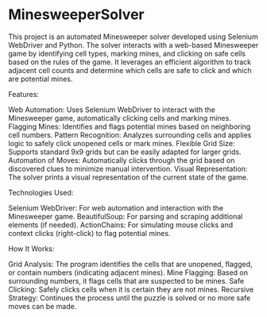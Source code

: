 # MinesweeperSolver

This project is an automated Minesweeper solver developed using Selenium WebDriver and Python. The solver interacts with a web-based Minesweeper game by identifying cell types, marking mines, and clicking on safe cells based on the rules of the game. It leverages an efficient algorithm to track adjacent cell counts and determine which cells are safe to click and which are potential mines.

Features:

Web Automation: Uses Selenium WebDriver to interact with the Minesweeper game, automatically clicking cells and marking mines.
Flagging Mines: Identifies and flags potential mines based on neighboring cell numbers.
Pattern Recognition: Analyzes surrounding cells and applies logic to safely click unopened cells or mark mines.
Flexible Grid Size: Supports standard 9x9 grids but can be easily adapted for larger grids.
Automation of Moves: Automatically clicks through the grid based on discovered clues to minimize manual intervention.
Visual Representation: The solver prints a visual representation of the current state of the game.

Technologies Used:

Selenium WebDriver: For web automation and interaction with the Minesweeper game.
BeautifulSoup: For parsing and scraping additional elements (if needed).
ActionChains: For simulating mouse clicks and context clicks (right-click) to flag potential mines.

How It Works:

Grid Analysis: The program identifies the cells that are unopened, flagged, or contain numbers (indicating adjacent mines).
Mine Flagging: Based on surrounding numbers, it flags cells that are suspected to be mines.
Safe Clicking: Safely clicks cells when it is certain they are not mines.
Recursive Strategy: Continues the process until the puzzle is solved or no more safe moves can be made.
